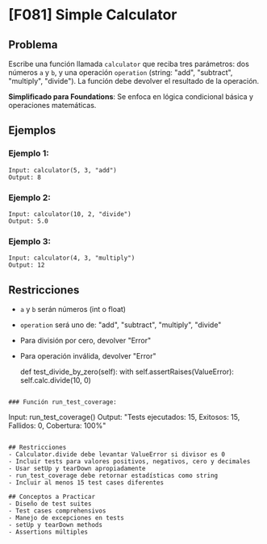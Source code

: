 # [F081] Simple Calculator

## Problema

Escribe una función llamada `calculator` que reciba tres parámetros: dos números `a` y `b`, y una operación `operation` (string: "add", "subtract", "multiply", "divide"). La función debe devolver el resultado de la operación.

**Simplificado para Foundations**: Se enfoca en lógica condicional básica y operaciones matemáticas.

## Ejemplos

### Ejemplo 1:
```
Input: calculator(5, 3, "add")
Output: 8
```

### Ejemplo 2:
```
Input: calculator(10, 2, "divide")
Output: 5.0
```

### Ejemplo 3:
```
Input: calculator(4, 3, "multiply")
Output: 12
```

## Restricciones

- `a` y `b` serán números (int o float)
- `operation` será uno de: "add", "subtract", "multiply", "divide"
- Para división por cero, devolver "Error"
- Para operación inválida, devolver "Error"
    
    def test_divide_by_zero(self):
        with self.assertRaises(ValueError):
            self.calc.divide(10, 0)
```

### Función run_test_coverage:
```
Input: run_test_coverage()
Output: "Tests ejecutados: 15, Exitosos: 15, Fallidos: 0, Cobertura: 100%"
```

## Restricciones
- Calculator.divide debe levantar ValueError si divisor es 0
- Incluir tests para valores positivos, negativos, cero y decimales
- Usar setUp y tearDown apropiadamente
- run_test_coverage debe retornar estadísticas como string
- Incluir al menos 15 test cases diferentes

## Conceptos a Practicar
- Diseño de test suites
- Test cases comprehensivos
- Manejo de excepciones en tests
- setUp y tearDown methods
- Assertions múltiples
